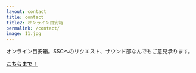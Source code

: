 ```yaml
---
layout: contact
title: contact
title2: オンライン目安箱
permalink: /contact/
image: 11.jpg
---
```


オンライン目安箱。SSCへのリクエスト、サウンド部なんでもご意見承ります。

 <a href="https://docs.google.com/forms/d/e/1FAIpQLSfUo_NshkY6WOMGWIxpdcU3GI5uaanv4yflF5z3fVnroZoiDw/viewform"><strong>こちらまで！</strong></a>

